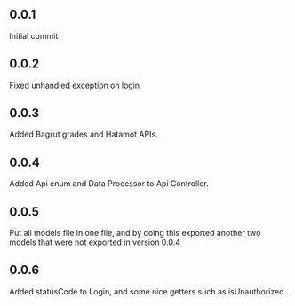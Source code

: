 ## 0.0.1
Initial commit
## 0.0.2
Fixed unhandled exception on login
## 0.0.3
Added Bagrut grades and Hatamot APIs.
## 0.0.4
Added Api enum and Data Processor to Api Controller.
## 0.0.5
Put all models file in one file, and by doing this exported another two models that were not exported in version 0.0.4
## 0.0.6
Added statusCode to Login, and some nice getters such as isUnauthorized.